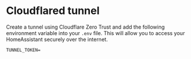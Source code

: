 # Cloudflared tunnel

Create a tunnel using Cloudflare Zero Trust and add the following environment variable into your `.env` file.
This will allow you to access your HomeAssistant securely over the internet.

```
TUNNEL_TOKEN=
```
